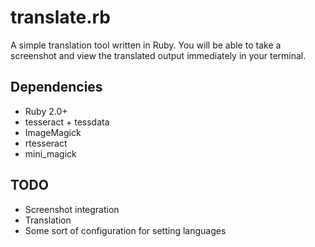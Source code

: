 # translate.rb
A simple translation tool written in Ruby. You will be able to take a screenshot and view the translated output immediately in your terminal.

## Dependencies
* Ruby 2.0+
* tesseract + tessdata
* ImageMagick
* rtesseract
* mini_magick

## TODO
* Screenshot integration
* Translation
* Some sort of configuration for setting languages
